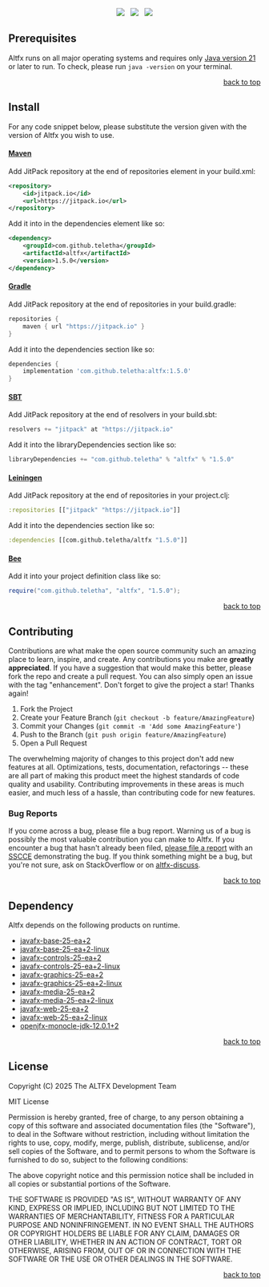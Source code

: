 <p align="center">
    <a href="https://docs.oracle.com/en/java/javase/21/"><img src="https://img.shields.io/badge/Java-Release%2021-green"/></a>
    <span>&nbsp;</span>
    <a href="https://jitpack.io/#teletha/altfx"><img src="https://img.shields.io/jitpack/v/github/teletha/altfx?label=Repository&color=green"></a>
    <span>&nbsp;</span>
    <a href="https://teletha.github.io/altfx"><img src="https://img.shields.io/website.svg?down_color=red&down_message=CLOSE&label=Official%20Site&up_color=green&up_message=OPEN&url=https%3A%2F%2Fteletha.github.io%2Faltfx"></a>
</p>







## Prerequisites
Altfx runs on all major operating systems and requires only [Java version 21](https://docs.oracle.com/en/java/javase/21/) or later to run.
To check, please run `java -version` on your terminal.
<p align="right"><a href="#top">back to top</a></p>

## Install
For any code snippet below, please substitute the version given with the version of Altfx you wish to use.
#### [Maven](https://maven.apache.org/)
Add JitPack repository at the end of repositories element in your build.xml:
```xml
<repository>
    <id>jitpack.io</id>
    <url>https://jitpack.io</url>
</repository>
```
Add it into in the dependencies element like so:
```xml
<dependency>
    <groupId>com.github.teletha</groupId>
    <artifactId>altfx</artifactId>
    <version>1.5.0</version>
</dependency>
```
#### [Gradle](https://gradle.org/)
Add JitPack repository at the end of repositories in your build.gradle:
```gradle
repositories {
    maven { url "https://jitpack.io" }
}
```
Add it into the dependencies section like so:
```gradle
dependencies {
    implementation 'com.github.teletha:altfx:1.5.0'
}
```
#### [SBT](https://www.scala-sbt.org/)
Add JitPack repository at the end of resolvers in your build.sbt:
```scala
resolvers += "jitpack" at "https://jitpack.io"
```
Add it into the libraryDependencies section like so:
```scala
libraryDependencies += "com.github.teletha" % "altfx" % "1.5.0"
```
#### [Leiningen](https://leiningen.org/)
Add JitPack repository at the end of repositories in your project.clj:
```clj
:repositories [["jitpack" "https://jitpack.io"]]
```
Add it into the dependencies section like so:
```clj
:dependencies [[com.github.teletha/altfx "1.5.0"]]
```
#### [Bee](https://teletha.github.io/bee)
Add it into your project definition class like so:
```java
require("com.github.teletha", "altfx", "1.5.0");
```
<p align="right"><a href="#top">back to top</a></p>


## Contributing
Contributions are what make the open source community such an amazing place to learn, inspire, and create. Any contributions you make are **greatly appreciated**.
If you have a suggestion that would make this better, please fork the repo and create a pull request. You can also simply open an issue with the tag "enhancement".
Don't forget to give the project a star! Thanks again!

1. Fork the Project
2. Create your Feature Branch (`git checkout -b feature/AmazingFeature`)
3. Commit your Changes (`git commit -m 'Add some AmazingFeature'`)
4. Push to the Branch (`git push origin feature/AmazingFeature`)
5. Open a Pull Request

The overwhelming majority of changes to this project don't add new features at all. Optimizations, tests, documentation, refactorings -- these are all part of making this product meet the highest standards of code quality and usability.
Contributing improvements in these areas is much easier, and much less of a hassle, than contributing code for new features.

### Bug Reports
If you come across a bug, please file a bug report. Warning us of a bug is possibly the most valuable contribution you can make to Altfx.
If you encounter a bug that hasn't already been filed, [please file a report](https://github.com/teletha/altfx/issues/new) with an [SSCCE](http://sscce.org/) demonstrating the bug.
If you think something might be a bug, but you're not sure, ask on StackOverflow or on [altfx-discuss](https://github.com/teletha/altfx/discussions).
<p align="right"><a href="#top">back to top</a></p>


## Dependency
Altfx depends on the following products on runtime.
* [javafx-base-25-ea+2](https://mvnrepository.com/artifact/org.openjfx/javafx-base/25-ea+2)
* [javafx-base-25-ea+2-linux](https://mvnrepository.com/artifact/org.openjfx/javafx-base/25-ea+2)
* [javafx-controls-25-ea+2](https://mvnrepository.com/artifact/org.openjfx/javafx-controls/25-ea+2)
* [javafx-controls-25-ea+2-linux](https://mvnrepository.com/artifact/org.openjfx/javafx-controls/25-ea+2)
* [javafx-graphics-25-ea+2](https://mvnrepository.com/artifact/org.openjfx/javafx-graphics/25-ea+2)
* [javafx-graphics-25-ea+2-linux](https://mvnrepository.com/artifact/org.openjfx/javafx-graphics/25-ea+2)
* [javafx-media-25-ea+2](https://mvnrepository.com/artifact/org.openjfx/javafx-media/25-ea+2)
* [javafx-media-25-ea+2-linux](https://mvnrepository.com/artifact/org.openjfx/javafx-media/25-ea+2)
* [javafx-web-25-ea+2](https://mvnrepository.com/artifact/org.openjfx/javafx-web/25-ea+2)
* [javafx-web-25-ea+2-linux](https://mvnrepository.com/artifact/org.openjfx/javafx-web/25-ea+2)
* [openjfx-monocle-jdk-12.0.1+2](https://mvnrepository.com/artifact/org.testfx/openjfx-monocle/jdk-12.0.1+2)
<p align="right"><a href="#top">back to top</a></p>


## License
Copyright (C) 2025 The ALTFX Development Team

MIT License

Permission is hereby granted, free of charge, to any person obtaining a copy
of this software and associated documentation files (the "Software"), to deal
in the Software without restriction, including without limitation the rights
to use, copy, modify, merge, publish, distribute, sublicense, and/or sell
copies of the Software, and to permit persons to whom the Software is
furnished to do so, subject to the following conditions:

The above copyright notice and this permission notice shall be included in all
copies or substantial portions of the Software.

THE SOFTWARE IS PROVIDED "AS IS", WITHOUT WARRANTY OF ANY KIND, EXPRESS OR
IMPLIED, INCLUDING BUT NOT LIMITED TO THE WARRANTIES OF MERCHANTABILITY,
FITNESS FOR A PARTICULAR PURPOSE AND NONINFRINGEMENT. IN NO EVENT SHALL THE
AUTHORS OR COPYRIGHT HOLDERS BE LIABLE FOR ANY CLAIM, DAMAGES OR OTHER
LIABILITY, WHETHER IN AN ACTION OF CONTRACT, TORT OR OTHERWISE, ARISING FROM,
OUT OF OR IN CONNECTION WITH THE SOFTWARE OR THE USE OR OTHER DEALINGS IN THE
SOFTWARE.
<p align="right"><a href="#top">back to top</a></p>